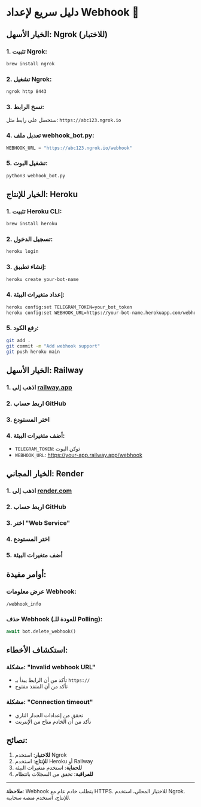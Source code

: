 # دليل سريع لإعداد Webhook 🚀

## الخيار الأسهل: Ngrok (للاختبار)

### 1. تثبيت Ngrok:
```bash
brew install ngrok
```

### 2. تشغيل Ngrok:
```bash
ngrok http 8443
```

### 3. نسخ الرابط:
ستحصل على رابط مثل: `https://abc123.ngrok.io`

### 4. تعديل ملف webhook_bot.py:
```python
WEBHOOK_URL = "https://abc123.ngrok.io/webhook"
```

### 5. تشغيل البوت:
```bash
python3 webhook_bot.py
```

## الخيار للإنتاج: Heroku

### 1. تثبيت Heroku CLI:
```bash
brew install heroku
```

### 2. تسجيل الدخول:
```bash
heroku login
```

### 3. إنشاء تطبيق:
```bash
heroku create your-bot-name
```

### 4. إعداد متغيرات البيئة:
```bash
heroku config:set TELEGRAM_TOKEN=your_bot_token
heroku config:set WEBHOOK_URL=https://your-bot-name.herokuapp.com/webhook
```

### 5. رفع الكود:
```bash
git add .
git commit -m "Add webhook support"
git push heroku main
```

## الخيار الأسهل: Railway

### 1. اذهب إلى [railway.app](https://railway.app)
### 2. اربط حساب GitHub
### 3. اختر المستودع
### 4. أضف متغيرات البيئة:
- `TELEGRAM_TOKEN`: توكن البوت
- `WEBHOOK_URL`: https://your-app.railway.app/webhook

## الخيار المجاني: Render

### 1. اذهب إلى [render.com](https://render.com)
### 2. اربط حساب GitHub
### 3. اختر "Web Service"
### 4. اختر المستودع
### 5. أضف متغيرات البيئة

## أوامر مفيدة:

### عرض معلومات Webhook:
```
/webhook_info
```

### حذف Webhook (للعودة للـ Polling):
```python
await bot.delete_webhook()
```

## استكشاف الأخطاء:

### مشكلة: "Invalid webhook URL"
- تأكد من أن الرابط يبدأ بـ `https://`
- تأكد من أن المنفذ مفتوح

### مشكلة: "Connection timeout"
- تحقق من إعدادات الجدار الناري
- تأكد من أن الخادم متاح من الإنترنت

## نصائح:

1. **للاختبار**: استخدم Ngrok
2. **للإنتاج**: استخدم Heroku أو Railway
3. **للحماية**: استخدم متغيرات البيئة
4. **للمراقبة**: تحقق من السجلات بانتظام

---

**ملاحظة**: Webhook يتطلب خادم عام مع HTTPS. للاختبار المحلي، استخدم Ngrok. للإنتاج، استخدم منصة سحابية. 